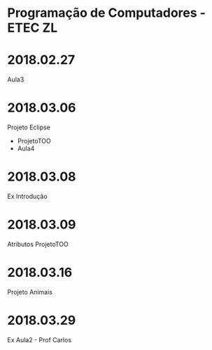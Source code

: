 # Programação de Computadores - ETEC ZL
# 2018.02.27
Aula3

# 2018.03.06
Projeto Eclipse
- ProjetoTOO
- Aula4

# 2018.03.08
Ex Introdução

# 2018.03.09
Atributos 
ProjetoTOO

# 2018.03.16
Projeto Animais

# 2018.03.29
Ex Aula2 - Prof Carlos
